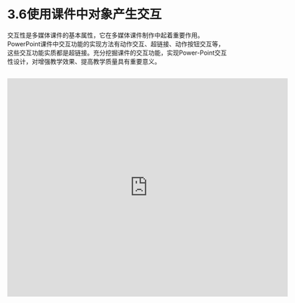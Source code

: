 # 3.6使用课件中对象产生交互

交互性是多媒体课件的基本属性，它在多媒体课件制作中起着重要作用。PowerPoint课件中交互功能的实现方法有动作交互、超链接、动作按钮交互等，这些交互功能实质都是超链接。充分挖掘课件的交互功能，实现Power-Point交互性设计，对增强教学效果、提高教学质量具有重要意义。

## 

## 


<iframe frameborder="0" width="640" height="498" src="https://v.qq.com/iframe/player.html?vid=y0528ez540j&tiny=0&auto=0" allowfullscreen></iframe>



